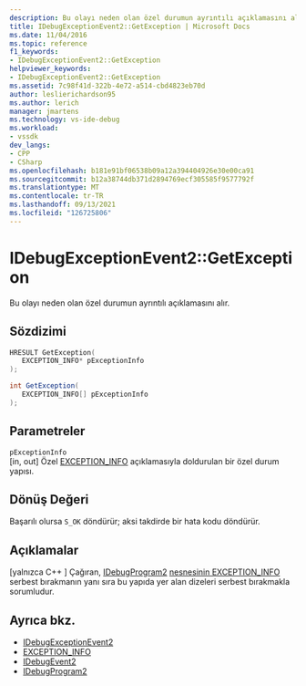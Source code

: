 ```yaml
---
description: Bu olayı neden olan özel durumun ayrıntılı açıklamasını alır.
title: IDebugExceptionEvent2::GetException | Microsoft Docs
ms.date: 11/04/2016
ms.topic: reference
f1_keywords:
- IDebugExceptionEvent2::GetException
helpviewer_keywords:
- IDebugExceptionEvent2::GetException
ms.assetid: 7c98f41d-322b-4e72-a514-cbd4823eb70d
author: leslierichardson95
ms.author: lerich
manager: jmartens
ms.technology: vs-ide-debug
ms.workload:
- vssdk
dev_langs:
- CPP
- CSharp
ms.openlocfilehash: b181e91bf06538b09a12a394404926e30e00ca91
ms.sourcegitcommit: b12a38744db371d2894769ecf305585f9577792f
ms.translationtype: MT
ms.contentlocale: tr-TR
ms.lasthandoff: 09/13/2021
ms.locfileid: "126725806"
---
```

# <a name="idebugexceptionevent2getexception"></a>IDebugExceptionEvent2::GetException
Bu olayı neden olan özel durumun ayrıntılı açıklamasını alır.

## <a name="syntax"></a>Sözdizimi

```cpp
HRESULT GetException( 
   EXCEPTION_INFO* pExceptionInfo
);
```

```csharp
int GetException( 
   EXCEPTION_INFO[] pExceptionInfo
);
```

## <a name="parameters"></a>Parametreler
`pExceptionInfo`\
[in, out] Özel [EXCEPTION_INFO](../../../extensibility/debugger/reference/exception-info.md) açıklamasıyla doldurulan bir özel durum yapısı.

## <a name="return-value"></a>Dönüş Değeri
 Başarılı olursa `S_OK` döndürür; aksi takdirde bir hata kodu döndürür.

## <a name="remarks"></a>Açıklamalar

 [yalnızca C++ ] Çağıran, [IDebugProgram2](../../../extensibility/debugger/reference/idebugprogram2.md) [nesnesinin EXCEPTION_INFO](../../../extensibility/debugger/reference/exception-info.md) serbest bırakmanın yanı sıra bu yapıda yer alan dizeleri serbest bırakmakla sorumludur.

## <a name="see-also"></a>Ayrıca bkz.
- [IDebugExceptionEvent2](../../../extensibility/debugger/reference/idebugexceptionevent2.md)
- [EXCEPTION_INFO](../../../extensibility/debugger/reference/exception-info.md)
- [IDebugEvent2](../../../extensibility/debugger/reference/idebugevent2.md)
- [IDebugProgram2](../../../extensibility/debugger/reference/idebugprogram2.md)
